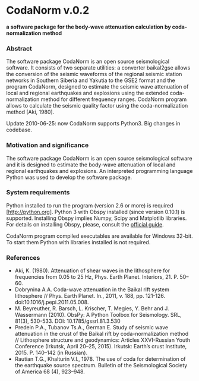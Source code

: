 CodaNorm v.0.2
===

**a software package for the body-wave attenuation calculation by coda-normalization method**


### Abstract

The software package CodaNorm is an open source seismological software. It consists of two separate utilities: a converter baikal2gse allows the conversion of the seismic waveforms of the regional seismic station networks in Southern Siberia and Yakutia to the GSE2 format and the program CodaNorm, designed to estimate the seismic wave attenuation of local and regional earthquakes and explosions using the extended coda-normalization method for different frequency ranges.
CodaNorm program allows to calculate the seismic quality factor using the coda-normalization method [Aki, 1980]. 

Update 2010-06-25: now CodaNorm supports Python3. Big changes in codebase.

### Motivation and significance

The software package CodaNorm is an open source seismological software and it is designed to estimate the body-wave attenuation of local and regional earthquakes and explosions. An interpreted programming language Python was used to develop the software package.

### System requirements

Python installed to run the program (version 2.6 or more) is required [http://python.org].
Python 3 with Obspy installed (since version 0.10.1) is supported.
Installing Obspy implies Numpy, Scipy and Matplotlib libraries. For details on installing Obspy, please, consult the [official guide](https://github.com/obspy/obspy/wiki).

CodaNorm program compiled executables are available for Windows 32-bit. To start them Python with libraries installed is not required.

### References

* Aki, K. (1980). Attenuation of shear waves in the lithosphere for frequencies from 0.05 to 25 Hz, Phys. Earth Planet. Interiors, 21. Р. 50–60.
* Dobrynina A.A. Coda-wave attenuation in the Baikal rift system lithosphere // Phys. Earth Planet. In., 2011, v. 188, pp. 121-126. doi:10.1016/j.pepi.2011.05.008.
* M. Beyreuther, R. Barsch, L. Krischer, T. Megies, Y. Behr and J. Wassermann (2010). ObsPy: A Python Toolbox for Seismology. SRL, 81(3), 530-533. DOI: 10.1785/gssrl.81.3.530
* Predein P.A., Tubanov Ts.A., German E. Study of seismic wave attenuation in the crust of the Baikal rift by coda-normalization method // Lithosphere structure and geodynamics: Articles XXVI-Russian Youth Conference (Irkutsk, April 20–25, 2015). Irkutsk: Earth’s crust Institute, 2015. P. 140–142 (in Russian).
* Rautian T.G., Khalturin V.I., 1978. The use of coda for determination of the earthquake source spectrum. Bulletin of the Seismological Society of America 68 (4), 923–948.
